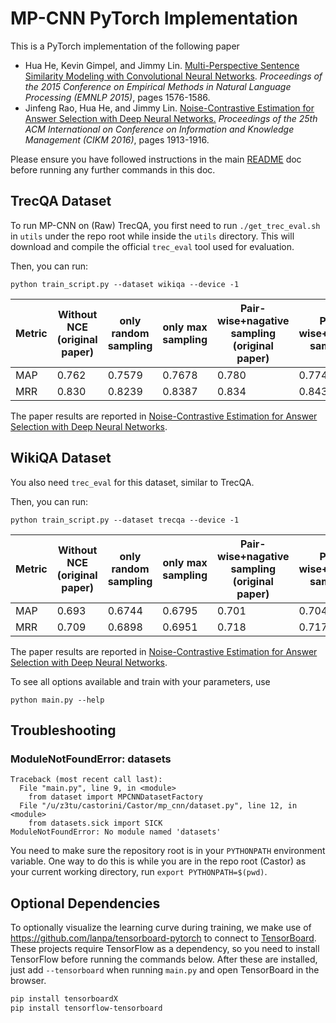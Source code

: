 # MP-CNN PyTorch Implementation

This is a PyTorch implementation of the following paper

* Hua He, Kevin Gimpel, and Jimmy Lin. [Multi-Perspective Sentence Similarity Modeling with Convolutional Neural Networks](http://aclweb.org/anthology/D/D15/D15-1181.pdf). *Proceedings of the 2015 Conference on Empirical Methods in Natural Language Processing (EMNLP 2015)*, pages 1576-1586.
* Jinfeng Rao, Hua He, and Jimmy Lin. [Noise-Contrastive Estimation for Answer Selection with Deep Neural Networks.](http://dl.acm.org/citation.cfm?id=2983872) *Proceedings of the 25th ACM International on Conference on Information and Knowledge Management (CIKM 2016)*, pages 1913-1916.

Please ensure you have followed instructions in the main [README](../README.md) doc before running any further commands in this doc.

## TrecQA Dataset

To run MP-CNN on (Raw) TrecQA, you first need to run `./get_trec_eval.sh` in `utils` under the repo root while inside the `utils` directory. This will download and compile the official `trec_eval` tool used for evaluation.

Then, you can run:
```
python train_script.py --dataset wikiqa --device -1
```

Metric|Without NCE (original paper) | only random sampling | only max sampling | Pair-wise+nagative sampling (original paper) | Pair-wise+random sampling| Pair-wise+nagative sampling | Pair-wise+nagative sampling+pair weighting
-------|------|----------|------------|------------|------------|------|------
MAP    |0.762 | 0.7579| 0.7678|0.780  | 0.7745   |0.7873|0.7683
MRR    |0.830 |0.8239| 0.8387|0.834  | 0.8435  |0.8414|0.8253

The paper results are reported in [Noise-Contrastive Estimation for Answer Selection with Deep Neural Networks](https://dl.acm.org/citation.cfm?id=2983872).

## WikiQA Dataset

You also need `trec_eval` for this dataset, similar to TrecQA.

Then, you can run:
```
python train_script.py --dataset trecqa --device -1
```

Metric|Without NCE (original paper) | only random sampling  | only max sampling| Pair-wise+nagative sampling (original paper)| Pair-wise+random sampling | Pair-wise+nagative sampling | Pair-wise+nagative sampling+pair weighting
-------|-------|------|----------|------------|------------|------------|------------
MAP    |0.693 | 0.6744| 0.6795 | 0.701| 0.7047    |0.7049| 0.7047
MRR    |0.709 | 0.6898| 0.6951 |0.718 | 0.7172   |0.7192| 0.7211


The paper results are reported in [Noise-Contrastive Estimation for Answer Selection with Deep Neural Networks](https://dl.acm.org/citation.cfm?id=2983872).


To see all options available and train with your parameters, use
```
python main.py --help
```

## Troubleshooting

### ModuleNotFoundError: datasets
```
Traceback (most recent call last):
  File "main.py", line 9, in <module>
    from dataset import MPCNNDatasetFactory
  File "/u/z3tu/castorini/Castor/mp_cnn/dataset.py", line 12, in <module>
    from datasets.sick import SICK
ModuleNotFoundError: No module named 'datasets'
```

You need to make sure the repository root is in your `PYTHONPATH` environment variable. One way to do this is while you are in the repo root (Castor) as your current working directory, run `export PYTHONPATH=$(pwd)`.

## Optional Dependencies

To optionally visualize the learning curve during training, we make use of https://github.com/lanpa/tensorboard-pytorch to connect to [TensorBoard](https://github.com/tensorflow/tensorboard). These projects require TensorFlow as a dependency, so you need to install TensorFlow before running the commands below. After these are installed, just add `--tensorboard` when running `main.py` and open TensorBoard in the browser.

```sh
pip install tensorboardX
pip install tensorflow-tensorboard
```
